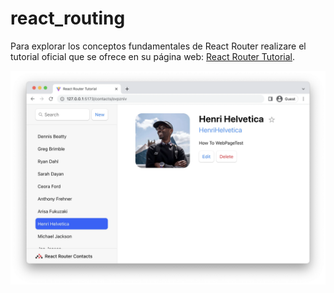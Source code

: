 # react_routing

Para explorar los conceptos fundamentales de React Router realizare el tutorial oficial que se ofrece en su página web: [React Router Tutorial](https://reactrouter.com/en/main/start/tutorial).

![React routing](react_routing/src/assets/img/readme/01_react_routing.webp)
